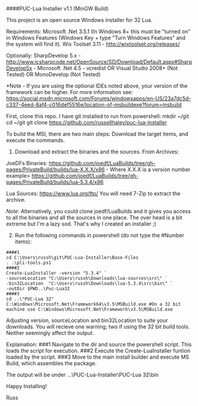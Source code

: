 ####PUC-Lua Installer v1.1 (MinGW Build)

This project is an open source Windows installer for 32 Lua. 

Requirements:
Microsoft .Net 3.5.1 (In Windows 8+ this must be "turned on" in Windows Features (Windows Key + type "Turn Windows Features" and the system will find it).
Wix Toolset 3.11 - http://wixtoolset.org/releases/

Optionally:
SharpDevelop 5.x - http://www.icsharpcode.net/OpenSource/SD/Download/Default.aspx#SharpDevelop5x
	- Microsoft .Net 4.5
	- vcredist
OR
Visual Studio 2008+ (Not Tested)
OR
MonoDevelop (Not Tested)

*Note - If you are using the optional IDEs noted above, your version of the framework can be higher. For more information see:
https://social.msdn.microsoft.com/Forums/windowsapps/en-US/23a7dc5d-c337-4eed-8af4-c016def5516e/location-of-msbuildexe?forum=msbuild 

First, clone this repo. I have git installed to run from powershell:
mkdir ~/git
cd ~/git
git clone https://github.com/russellhaley/puc-lua-installer


To build the MSI, there are two main steps: Download the target items, and execute the commands.

1) Download and extract the binaries and the sources. From Archives:

JoeDFs Binaries:
https://github.com/joedf/LuaBuilds/tree/gh-pages/PrivateBuild/builds/lua-X.X.X/x86 - Where X.X.X is a version number
example> https://github.com/joedf/LuaBuilds/tree/gh-pages/PrivateBuild/builds/lua-5.3.4/x86

Lua Sources: https://www.lua.org/ftp/
You will need 7-Zip to extract the archive. 

*Note*: Alternatively, you could clone joedf/LuaBuilds and it gives you access to all the binaries and all the sources in one place. The over head is a bit extreme but I'm a lazy sod. That's why I created an installer ;)


2) Run the following commands in powershell (do not type the #Number items):

```
####1 
cd C:\Users\russh\git\PUC-Lua-Installer\Base-Files
. .\pli-tools.ps1
####2
Create-LuaInstaller -version "5.3.4" `
-sourceLocation "C:\Users\russh\Downloads\lua-sources\src\" `
-bin32Location  "C:\Users\russh\Downloads\lua-5.3.4\src\bin\" `
-outDir $PWD..\Puc-Lua32 
####3
cd ..\"PUC-Lua 32"
C:\Windows\Microsoft.Net\Framework64\v3.5\MSBuild.exe #On a 32 bit machine use C:\Windows\Microsoft.Net\Framework\v3.5\MSBuild.exe
```

Adjusting version, sourceLocation and bin32Location to suite your downloads. You will recieve one warning; two if using the 32 bit build tools. Neither seemingly affect the output. 

Explaination:
###1
Navigate to the dir and source the powershell script. This loads the script for execution.
###2
Execute the Create-LuaInstaller funtion loaded by the script. 
###3
Move to the main install builder and execute MS Build, which assembles the package. 

The output will be under ...\PUC-Lua-Installer\PUC-Lua 32\bin
	
Happy Installing!

Russ